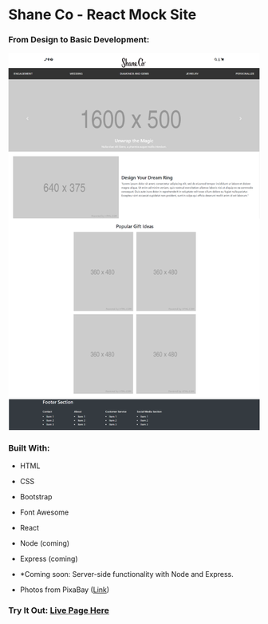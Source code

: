 # Shane Co - React Mock Site

### From Design to Basic Development:

![Image](https://github.com/kmalillos/shaneco-handlebars/blob/master/public/assets/imgs/shaneco-design.png)

### Built With:
* HTML
* CSS
* Bootstrap
* Font Awesome
* React
* Node (coming)
* Express (coming)

* *Coming soon: Server-side functionality with Node and Express.

* Photos from PixaBay ([Link](https://pixabay.com/))

### Try It Out: [Live Page Here](https://shaneco-react.herokuapp.com/)
